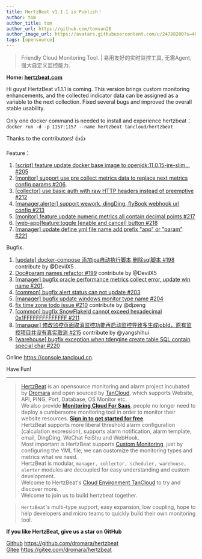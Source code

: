 ```yaml
---
title: HertzBeat v1.1.1 is Publish！   
author: tom  
author_title: tom   
author_url: https://github.com/tomsun28  
author_image_url: https://avatars.githubusercontent.com/u/24788200?s=400&v=4  
tags: [opensource]  
---
```


> Friendly Cloud Monitoring Tool. | 易用友好的实时监控工具, 无需Agent, 强大自定义监控能力.

**Home: [hertzbeat.com](https://hertzbeat.com)**  

Hi guys! HertzBeat v1.1.1 is coming. This version brings custom monitoring enhancements, and the collected indicator data can be assigned as a variable to the next collection. Fixed several bugs and improved the overall stable usability.

Only one docker command is needed to install and experience hertzbeat：
`docker run -d -p 1157:1157 --name hertzbeat tancloud/hertzbeat`

Thanks to the contributors! 👍👍

Feature：

1. [[script] feature update docker base image to openjdk:11.0.15-jre-slim… #205](https://github.com/dromara/hertzbeat/pull/205)
2. [[monitor] support use pre collect metrics data to replace next metrics config params #206](https://github.com/dromara/hertzbeat/pull/206).
3. [[collector] use basic auth with raw HTTP headers instead of preemptive #212](https://github.com/dromara/hertzbeat/pull/212)
4. [[manager,alerter] support wework, dingDing, flyBook webhook url config #213](https://github.com/dromara/hertzbeat/pull/213)
5.  [[monitor] feature update numeric metrics all contain decimal points #217](https://github.com/dromara/hertzbeat/pull/217)
6. [[web-app]feature:toggle [enable and cancel] button #218](https://github.com/dromara/hertzbeat/pull/218)
7. [[manager] update define yml file name add prefix "app" or "param" #221](https://github.com/dromara/hertzbeat/pull/221)

Bugfix.

1. [[update] docker-compose 添加jpa自动执行脚本,删除sql脚本 #198](https://github.com/dromara/hertzbeat/pull/198) contribute by @DevilX5  .
2. [Doc#param names refactor #199](https://github.com/dromara/hertzbeat/pull/199) contribute by @DevilX5
3. [[manager] bugfix oracle performance metrics collect error, update win name #201](https://github.com/dromara/hertzbeat/pull/201).
4. [[common] bugfix alert status can not update #203](https://github.com/dromara/hertzbeat/pull/203)
5. [[manager] bugfix update windows monitor type name #204](https://github.com/dromara/hertzbeat/pull/204)
6. [fix time zone todo issue #210](https://github.com/dromara/hertzbeat/pull/210) contribute by @djzeng
8. [[common] bugfix SnowFlakeId cannot exceed hexadecimal 0x1FFFFFFFFFFFFFF #211](https://github.com/dromara/hertzbeat/pull/211)
9. [[manager] 修改监控页面取消监控功能再启动监控导致多生成jobId，原有监控项目并没有真实取消 #215](https://github.com/dromara/hertzbeat/pull/215) contribute by @yangshihui
10. [[warehouse] bugfix exception when tdengine create table SQL contain special char #220](https://github.com/dromara/hertzbeat/pull/220)

Online https://console.tancloud.cn.

Have Fun!

----    

> [HertzBeat](https://github.com/dromara/hertzbeat) is an opensource monitoring and alarm project incubated by [Dromara](https://dromara.org) and open sourced by [TanCloud](https://tancloud.cn), which supports Website, API, PING, Port, Database, OS Monitor etc.        
> We also provide **[Monitoring Cloud For Saas](https://console.tancloud.cn)**, people no longer need to deploy a cumbersome monitoring tool in order to monitor their website resources. **[Sign in to get started for free](https://console.tancloud.cn)**.   
> HertzBeat supports more liberal threshold alarm configuration (calculation expression), supports alarm notification, alarm template, email, DingDing, WeChat FeiShu and WebHook.    
> Most important is HertzBeat supports [Custom Monitoring](https://hertzbeat.com/docs/advanced/extend-point), just by configuring the YML file, we can customize the monitoring types and metrics what we need.      
> HertzBeat is modular, `manager, collector, scheduler, warehouse, alerter` modules are decoupled for easy understanding and custom development.  
> Welcome to HertzBeat's [Cloud Environment TanCloud](https://console.tancloud.cn) to try and discover more.    
> Welcome to join us to build hertzbeat together.

> `HertzBeat`'s multi-type support, easy expansion, low coupling, hope to help developers and micro teams to quickly build their own monitoring tool.

**If you like HertzBeat, give us a star on GitHub**

[Github](https://github.com/dromara/hertzbeat) https://github.com/dromara/hertzbeat      
[Gitee](https://gitee.com/dromara/hertzbeat) https://gitee.com/dromara/hertzbeat

